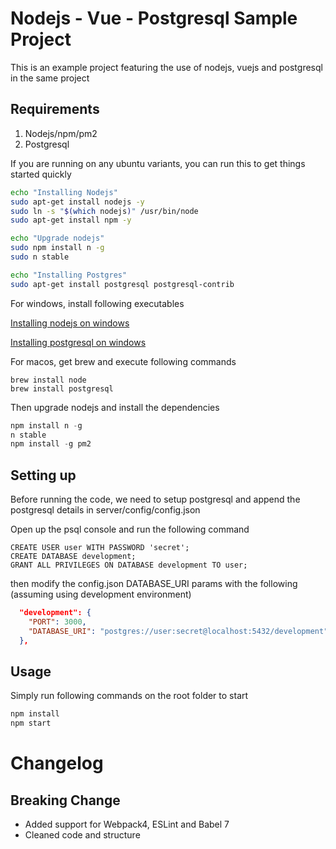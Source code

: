 # Nodejs - Vue - Postgresql Sample Project
This is an example project featuring the use of nodejs, vuejs and postgresql in the same project

## Requirements
1. Nodejs/npm/pm2
2. Postgresql

If you are running on any ubuntu variants, you can run this to get things started quickly
```bash
echo "Installing Nodejs"
sudo apt-get install nodejs -y
sudo ln -s "$(which nodejs)" /usr/bin/node
sudo apt-get install npm -y

echo "Upgrade nodejs"
sudo npm install n -g
sudo n stable

echo "Installing Postgres"
sudo apt-get install postgresql postgresql-contrib
```

For windows, install following executables

[Installing nodejs on windows](https://blog.teamtreehouse.com/install-node-js-npm-windows)

[Installing postgresql on windows](https://www.guru99.com/download-install-postgresql.html)

For macos, get brew and execute following commands
```shell
brew install node
brew install postgresql
```

Then upgrade nodejs and install the dependencies
```powershell
npm install n -g
n stable
npm install -g pm2
```

## Setting up
Before running the code, we need to setup postgresql and append the postgresql details in server/config/config.json

Open up the psql console and run the following command
```psql
CREATE USER user WITH PASSWORD 'secret';
CREATE DATABASE development;
GRANT ALL PRIVILEGES ON DATABASE development TO user;
```

then modify the config.json DATABASE_URI params with the following (assuming using development environment)
```json
  "development": {
    "PORT": 3000,
    "DATABASE_URI": "postgres://user:secret@localhost:5432/development"
  },
```

## Usage
Simply run following commands on the root folder to start

```bash
npm install
npm start
```

# Changelog

## Breaking Change
- Added support for Webpack4, ESLint and Babel 7
- Cleaned code and structure
